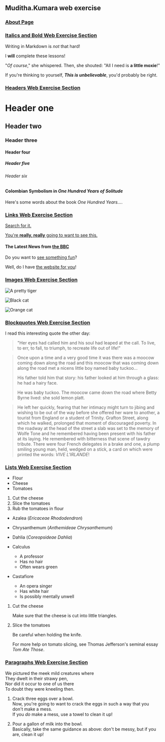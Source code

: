 ## Muditha.Kumara web exercise

### [About Page](https://note.md)

### [Italics and Bold Web Exercise Section](https://www.markdowntutorial.com/lesson/1/)  

 Writing in Markdown is _not_ that hard!  

 I **will** complete these lessons!  

 "_Of course_," she whispered. Then, she shouted: "All I need is **a little moxie**!"  

 If you're thinking to yourself, **_This is unbelievable_**, you'd probably be right.  

### [Headers Web Exercise Section](https://www.markdowntutorial.com/lesson/2/) 

# Header one

## Header two

### Header three

#### Header four

##### Header five

###### Header six  

#### Colombian Symbolism in _One Hundred Years of Solitude_

Here's some words about the book _One Hundred Years..._.

### [Links Web Exercise Section](https://www.markdowntutorial.com/lesson/3/)

[Search for it.](https://www.google.com)

[You're **really, really** going to want to see this.](https://www.dailykitten.com)

#### The Latest News from [the BBC](https://www.bbc.com/news)

Do you want to [see something fun][a fun place]?

Well, do I have [the website for you][another fun place]!

[a fun place]: https://www.zombo.com
[another fun place]: https://www.stumbleupon.com

### [Images Web Exercise Section](https://www.markdowntutorial.com/lesson/4/)

![A pretty tiger](https://upload.wikimedia.org/wikipedia/commons/5/56/Tiger.50.jpg)

![Black cat][Black]

![Orange cat][Orange]

[Black]: https://upload.wikimedia.org/wikipedia/commons/a/a3/81_INF_DIV_SSI.jpg

[Orange]: http://icons.iconarchive.com/icons/google/noto-emoji-animals-nature/256/22221-cat-icon.png

### [Blockquotes Web Exercise Section](https://www.markdowntutorial.com/lesson/5/)

I read this interesting quote the other day:
>
>"Her eyes had called him and his soul had leaped at the call. To live, to err, to fall, to triumph, to recreate life out of life!"

>Once upon a time and a very good time it was there was a moocow coming down along the road and this moocow that was coming down along the road met a nicens little boy named baby tuckoo...
>
>His father told him that story: his father looked at him through a glass: he had a hairy face.
>
>He was baby tuckoo. The moocow came down the road where Betty Byrne lived: she sold lemon platt.

>He left her quickly, fearing that her intimacy might turn to jibing and wishing to be out of the way before she offered her ware to another, a tourist from England or a student of Trinity. Grafton Street, along which he walked, prolonged that moment of discouraged poverty. In the roadway at the head of the street a slab was set to the memory of Wolfe Tone and he remembered having been present with his father at its laying. He remembered with bitterness that scene of tawdry tribute. There were four French delegates in a brake and one, a plump smiling young man, held, wedged on a stick, a card on which were printed the words: _VIVE L'IRLANDE_!

### [Lists Web Exercise Section](https://www.markdowntutorial.com/lesson/6/)

* Flour
* Cheese
* Tomatoes

1. Cut the cheese
2. Slice the tomatoes
3. Rub the tomatoes in flour

* Azalea (_Ericaceae Rhododendron_)
* Chrysanthemum (_Anthemideae Chrysanthemum_)
* Dahlia (_Coreopsideae Dahlia_)

* Calculus  
  * A professor
  * Has no hair
  * Often wears green

* Castafiore
  * An opera singer
  * Has white hair
  * Is possibly mentally unwell

1. Cut the cheese

    Make sure that the cheese is cut into little triangles.

2. Slice the tomatoes
  
    Be careful when holding the knife.
  
    For more help on tomato slicing, see Thomas Jefferson's seminal essay _Tom Ate Those_.

### [Paragraphs Web Exercise Section](https://www.markdowntutorial.com/lesson/7/)

We pictured the meek mild creatures where  
They dwelt in their strawy pen,  
Nor did it occur to one of us there  
To doubt they were kneeling then.  

1. Crack three eggs over a bowl.  
 Now, you're going to want to crack the eggs in such a way that you don't make a mess.  
 If you _do_ make a mess, use a towel to clean it up!

2. Pour a gallon of milk into the bowl.  
 Basically, take the same guidance as above: don't be messy, but if you are, clean it up!
